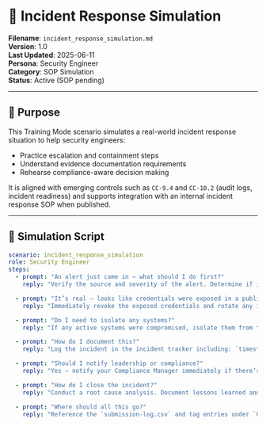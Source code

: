 # 🚨 Incident Response Simulation

**Filename**: `incident_response_simulation.md`  
**Version**: 1.0  
**Last Updated**: 2025-06-11  
**Persona**: Security Engineer  
**Category**: SOP Simulation  
**Status**: Active (SOP pending)  

---

## 🎯 Purpose

This Training Mode scenario simulates a real-world incident response situation to help security engineers:

- Practice escalation and containment steps  
- Understand evidence documentation requirements  
- Rehearse compliance-aware decision making  

It is aligned with emerging controls such as `CC-9.4` and `CC-10.2` (audit logs, incident readiness) and supports integration with an internal incident response SOP when published.

---

## 🔄 Simulation Script

```yaml
scenario: incident_response_simulation
role: Security Engineer
steps:
  - prompt: "An alert just came in — what should I do first?"
    reply: "Verify the source and severity of the alert. Determine if it’s a false positive or an actual incident."

  - prompt: "It’s real — looks like credentials were exposed in a public GitHub repo."
    reply: "Immediately revoke the exposed credentials and rotate any impacted secrets. Document initial containment actions."

  - prompt: "Do I need to isolate any systems?"
    reply: "If any active systems were compromised, isolate them from the network to prevent further impact. Coordinate with IT and Compliance."

  - prompt: "How do I document this?"
    reply: "Log the incident in the incident tracker including: `timestamp`, `systems affected`, `remediation steps`, and any screenshots or logs."

  - prompt: "Should I notify leadership or compliance?"
    reply: "Yes — notify your Compliance Manager immediately if there’s potential for regulatory exposure (e.g., PCI, HIPAA). Include a brief impact summary."

  - prompt: "How do I close the incident?"
    reply: "Conduct a root cause analysis. Document lessons learned and file all artifacts in the `evidence_submission` system for later audits."

  - prompt: "Where should all this go?"
    reply: "Reference the `submission-log.csv` and tag entries under `Control_ID = CC-9.4` or equivalent. You can also initiate a policy update if response protocols were unclear."
